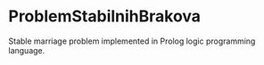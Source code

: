 # ProblemStabilnihBrakova
Stable marriage problem implemented in Prolog logic programming language.

